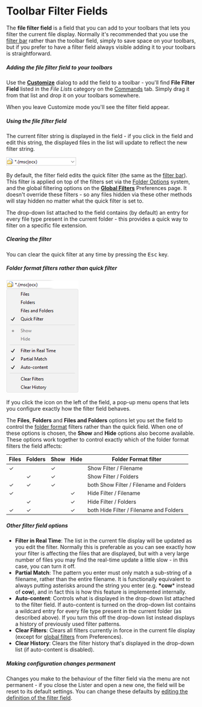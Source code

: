 # Toolbar Filter Fields

The **file filter field** is a field that you can add to your toolbars that lets you filter the current file display. Normally it's recommended that you use the [filter bar](filter_bar.md) rather than the toolbar field, simply to save space on your toolbars, but if you prefer to have a filter field always visible adding it to your toolbars is straightforward.

##### Adding the file filter field to your toolbars

Use the **[Customize](/Manual/customize/README.md)** dialog to add the field to a toolbar - you'll find **File Filter Field** listed in the *File Lists* category on the [Commands](/Manual/customize/the_customize_dialog/commands.md) tab. Simply drag it from that list and drop it on your toolbars somewhere.

When you leave Customize mode you'll see the filter field appear.

##### Using the file filter field

The current filter string is displayed in the field - if you click in the field and edit this string, the displayed files in the list will update to reflect the new filter string.

![](/Manual/images/media/13/filter_field_1.png)

By default, the filter field edits the quick filter (the same as the [filter bar](filter_bar.md)). This filter is applied on top of the filters set via the [Folder Options](../folder_options/README.md) system, and the global filtering options on the **[Global Filters](/Manual/preferences/preferences_categories/filtering_and_sorting/global_filters.md)** Preferences page. It doesn't override these filters - so any files hidden via these other methods will stay hidden no matter what the quick filter is set to.

The drop-down list attached to the field contains (by default) an entry for every file type present in the current folder - this provides a quick way to filter on a specific file extension.

##### Clearing the filter

You can clear the quick filter at any time by pressing the <kbd>Esc</kbd> key.

##### Folder format filters rather than quick filter

![](/Manual/images/media/13/filter_field_2.png)

If you click the icon on the left of the field, a pop-up menu opens that lets you configure exactly how the filter field behaves.

The **Files**, **Folders** and **Files and Folders** options let you set the field to control the [folder format](/Manual/basic_concepts/folder_options/README.md) filters rather than the quick field. When one of these options is chosen, the **Show** and **Hide** options also become available. These options work together to control exactly which of the folder format filters the field affects:

| Files | Folders | Show | Hide | Folder Format filter                    |
|-------|---------|------|------|-----------------------------------------|
| ✓     |         | ✓    |      | Show Filter / Filename                  |
|       | ✓       | ✓    |      | Show Filter / Folders                   |
| ✓     | ✓       | ✓    |      | both Show Filter / Filename and Folders |
| ✓     |         |      | ✓    | Hide Filter / Filename                  |
|       | ✓       |      | ✓    | Hide Filter / Folders                   |
| ✓     | ✓       |      | ✓    | both Hide Filter / Filename and Folders |

##### Other filter field options

- **Filter in Real Time**: The list in the current file display will be updated as you edit the filter. Normally this is preferable as you can see exactly how your filter is affecting the files that are displayed, but with a very large number of files you may find the real-time update a little slow - in this case, you can turn it off.
- **Partial Match**: The pattern you enter must only match a sub-string of a filename, rather than the entire filename. It is functionally equivalent to always putting asterisks around the string you enter (e.g. **\*cow**\* instead of **cow**), and in fact this is how this feature is implemented internally.
- **Auto-content**: Controls what is displayed in the drop-down list attached to the filter field. If auto-content is turned on the drop-down list contains a wildcard entry for every file type present in the current folder (as described above). If you turn this off the drop-down list instead displays a history of previously used filter patterns.
- **Clear Filters**: Clears all filters currently in force in the current file display (except for [global filters](/Manual/preferences/preferences_categories/filtering_and_sorting/global_filters.md) from Preferences).
- **Clear History**: Clears the filter history that's displayed in the drop-down list (if auto-content is disabled).

##### Making configuration changes permanent

Changes you make to the behaviour of the filter field via the menu are not permanent - if you close the Lister and open a new one, the field will be reset to its default settings. You can change these defaults by [editing the definition of the filter field](/Manual/customize/creating_your_own_buttons/editing_the_toolbar/field_buttons/filter_field_configuration.md).
